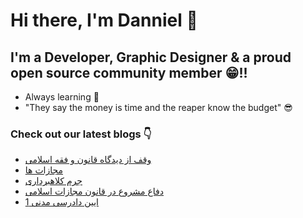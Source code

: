 # Hi there, I'm Danniel 👋 

## I'm a Developer, Graphic Designer & a proud open source community member 😁!!

- Always learning 🧐
- "They say the money is time and the reaper know the budget" 😎

### Check out our latest blogs 👇

<!-- BLOG-POST-LIST:START -->
- [وقف از دیدگاه قانون و فقه اسلامی](https://hesabraslaw.com/blog/%D9%88%D9%82%D9%81-%D8%A7%D8%B2-%D8%AF%DB%8C%D8%AF%DA%AF%D8%A7%D9%87-%D9%82%D8%A7%D9%86%D9%88%D9%86-%D9%88-%D9%81%D9%82%D9%87-%D8%A7%D8%B3%D9%84%D8%A7%D9%85%DB%8C/)
- [مجازات ها](https://hesabraslaw.com/blog/%D9%85%D8%AC%D8%A7%D8%B2%D8%A7%D8%AA-%D9%87%D8%A7/)
- [جرم کلاهبرداری](https://hesabraslaw.com/blog/%D8%AC%D8%B1%D9%85-%DA%A9%D9%84%D8%A7%D9%87%D8%A8%D8%B1%D8%AF%D8%A7%D8%B1%DB%8C/)
- [دفاع مشروع در قانون مجازات اسلامی](https://hesabraslaw.com/blog/%D8%AF%D9%81%D8%A7%D8%B9-%D9%85%D8%B4%D8%B1%D9%88%D8%B9-%D8%AF%D8%B1-%D9%82%D8%A7%D9%86%D9%88%D9%86-%D9%85%D8%AC%D8%A7%D8%B2%D8%A7%D8%AA-%D8%A7%D8%B3%D9%84%D8%A7%D9%85%DB%8C/)
- [ایین دادرسی مدنی 1](https://hesabraslaw.com/blog/%D8%A7%DB%8C%DB%8C%D9%86-%D8%AF%D8%A7%D8%AF%D8%B1%D8%B3%DB%8C-%D9%85%D8%AF%D9%86%DB%8C-1/)
<!-- BLOG-POST-LIST:END -->
